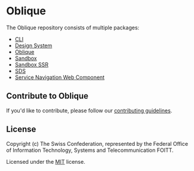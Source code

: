 # Oblique

The Oblique repository consists of multiple packages:

- [CLI](projects/cli/README.md)
- [Design System](projects/design-system/README.md)
- [Oblique](projects/oblique/README.md)
- [Sandbox](projects/sandbox/README.md)
- [Sandbox SSR](projects/sandbox-ssr/README.md)
- [SDS](projects/sds/README.md)
- [Service Navigation Web Component](projects/service-navigation-web-component/README.md)

## Contribute to Oblique

If you'd like to contribute, please follow our [contributing guidelines](CONTRIBUTING.md).

## License

Copyright (c) The Swiss Confederation, represented by the Federal Office of Information Technology, Systems and Telecommunication FOITT.

Licensed under the [MIT](LICENSE) license.
